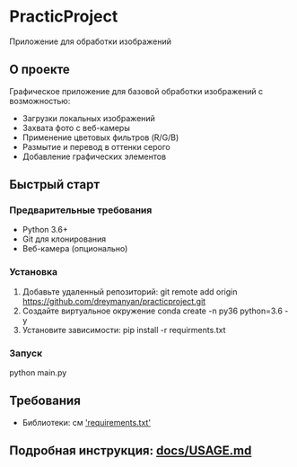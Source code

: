 # PracticProject
Приложение для обработки изображений

## О проекте
Графическое приложение для базовой обработки изображений с возможностью:
- Загрузки локальных изображений
- Захвата фото с веб-камеры
- Применение цветовых фильтров (R/G/B)
- Размытие и перевод в оттенки серого
- Добавление графических элементов

## Быстрый старт

### Предварительные требования
- Python 3.6+
- Git для клонирования
- Веб-камера (опционально)

### Установка
1. Добавьте удаленный репозиторий:
git remote add origin https://github.com/dreymanyan/practicproject.git
2. Создайте виртуальное окружение
conda create -n py36 python=3.6 -y
3. Установите зависимости:
pip install -r requirments.txt

### Запуск
python main.py

## Требования
- Библиотеки: см ['requirements.txt'](requirements.txt)

## Подробная инструкция: [docs/USAGE.md](docs/USAGE.md)